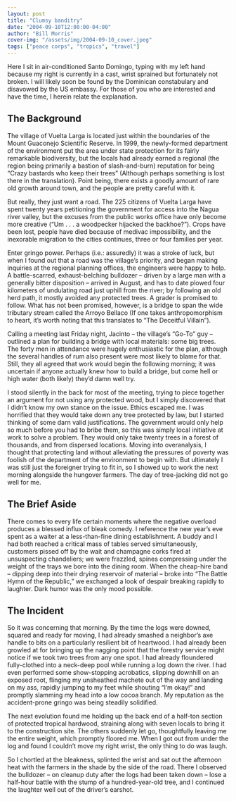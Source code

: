 ```yaml
---
layout: post
title: "Clumsy banditry"
date: "2004-09-10T12:00:00-04:00"
author: "Bill Morris"
cover-img: "/assets/img/2004-09-10_cover.jpeg"
tags: ["peace corps", "tropics", "travel"]
---
```


Here I sit in air-conditioned Santo Domingo, typing with my left hand because my right is currently in a cast, wrist sprained but fortunately not broken. I will likely soon be found by the Dominican constabulary and disavowed by the US embassy. For those of you who are interested and have the time, I herein relate the explanation.

## The Background

The village of Vuelta Larga is located just within the boundaries of the Mount Guaconejo Scientific Reserve. In 1999, the newly-formed department of the environment put the area under state protection for its fairly remarkable biodiversity, but the locals had already earned a regional (the region being primarily a bastion of slash-and-burn) reputation for being “Crazy bastards who keep their trees” (Although perhaps something is lost there in the translation). Point being, there exists a goodly amount of rare old growth around town, and the people are pretty careful with it. 

But really, they just want a road. The 225 citizens of Vuelta Larga have spent twenty years petitioning the government for access into the Nagua river valley, but the excuses from the public works office have only become more creative (“Um . . . a woodpecker hijacked the backhoe?”). Crops have been lost, people have died because of medivac impossibility, and the inexorable migration to the cities continues, three or four families per year. 

Enter gringo power. Perhaps (i.e.: assuredly) it was a stroke of luck, but when I found out that a road was the village’s priority, and began making inquiries at the regional planning offices, the engineers were happy to help. A battle-scarred, exhaust-belching bulldozer – driven by a large man with a generally bitter disposition – arrived in August, and has to date plowed four kilometers of undulating road just uphill from the river; by following an old herd path, it mostly avoided any protected trees. A grader is promised to follow. What has not been promised, however, is a bridge to span the wide tributary stream called the Arroyo Bellaco (If one takes anthropomorphism to heart, it’s worth noting that this translates to “The Deceitful Villain”). 

Calling a meeting last Friday night, Jacinto – the village’s “Go-To” guy – outlined a plan for building a bridge with local materials: some big trees. The forty men in attendance were hugely enthusiastic for the plan, although the several handles of rum also present were most likely to blame for that. Still, they all agreed that work would begin the following morning; it was uncertain if anyone actually knew how to build a bridge, but come hell or high water (both likely) they’d damn well try. 

I stood silently in the back for most of the meeting, trying to piece together an argument for not using any protected wood, but I simply discovered that I didn’t know my own stance on the issue. Ethics escaped me. I was horrified that they would take down any tree protected by law, but I started thinking of some darn valid justifications. The government would only help so much before you had to bribe them, so this was simply local initiative at work to solve a problem. They would only take twenty trees in a forest of thousands, and from dispersed locations. Moving into overanalysis, I thought that protecting land without alleviating the pressures of poverty was foolish of the department of the environment to begin with. But ultimately I was still just the foreigner trying to fit in, so I showed up to work the next morning alongside the hungover farmers.
The day of tree-jacking did not go well for me.

## The Brief Aside

There comes to every life certain moments where the negative overload produces a blessed influx of bleak comedy. I reference the new year’s eve spent as a waiter at a less-than-fine dining establishment. A buddy and I had both reached a critical mass of tables served simultaneously, customers pissed off by the wait and champagne corks fired at unsuspecting chandeliers; we were frazzled, spines compressing under the weight of the trays we bore into the dining room. When the cheap-hire band – dipping deep into their drying reservoir of material – broke into “The Battle Hymn of the Republic,” we exchanged a look of despair breaking rapidly to laughter. Dark humor was the only mood possible.

## The Incident

So it was concerning that morning. By the time the logs were downed, squared and ready for moving, I had already smashed a neighbor’s axe handle to bits on a particularly resilient bit of heartwood. I had already been growled at for bringing up the nagging point that the forestry service might notice if we took two trees from any one spot. I had already floundered fully-clothed into a neck-deep pool while running a log down the river. I had even performed some show-stopping acrobatics, slipping downhill on an exposed root, flinging my unsheathed machete out of the way and landing on my ass, rapidly jumping to my feet while shouting “I’m okay!” and promptly slamming my head into a low cocoa branch. My reputation as the accident-prone gringo was being steadily solidified. 

The next evolution found me holding up the back end of a half-ton section of protected tropical hardwood, straining along with seven locals to bring it to the construction site. The others suddenly let go, thoughtfully leaving me the entire weight, which promptly floored me. When I got out from under the log and found I couldn’t move my right wrist, the only thing to do was laugh.

So I chortled at the bleakness, splinted the wrist and sat out the afternoon heat with the farmers in the shade by the side of the road. There I observed the bulldozer – on cleanup duty after the logs had been taken down – lose a half-hour battle with the stump of a hundred-year-old tree, and I continued the laughter well out of the driver’s earshot.
